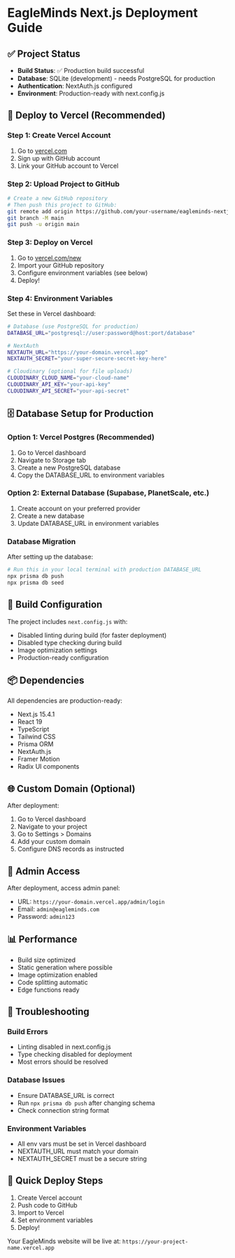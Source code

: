 # EagleMinds Next.js Deployment Guide

## ✅ Project Status
- **Build Status**: ✅ Production build successful
- **Database**: SQLite (development) - needs PostgreSQL for production
- **Authentication**: NextAuth.js configured
- **Environment**: Production-ready with next.config.js

## 🚀 Deploy to Vercel (Recommended)

### Step 1: Create Vercel Account
1. Go to [vercel.com](https://vercel.com)
2. Sign up with GitHub account
3. Link your GitHub account to Vercel

### Step 2: Upload Project to GitHub
```bash
# Create a new GitHub repository
# Then push this project to GitHub:
git remote add origin https://github.com/your-username/eagleminds-nextjs.git
git branch -M main
git push -u origin main
```

### Step 3: Deploy on Vercel
1. Go to [vercel.com/new](https://vercel.com/new)
2. Import your GitHub repository
3. Configure environment variables (see below)
4. Deploy!

### Step 4: Environment Variables
Set these in Vercel dashboard:

```bash
# Database (use PostgreSQL for production)
DATABASE_URL="postgresql://user:password@host:port/database"

# NextAuth
NEXTAUTH_URL="https://your-domain.vercel.app"
NEXTAUTH_SECRET="your-super-secure-secret-key-here"

# Cloudinary (optional for file uploads)
CLOUDINARY_CLOUD_NAME="your-cloud-name"
CLOUDINARY_API_KEY="your-api-key"
CLOUDINARY_API_SECRET="your-api-secret"
```

## 🗄️ Database Setup for Production

### Option 1: Vercel Postgres (Recommended)
1. Go to Vercel dashboard
2. Navigate to Storage tab
3. Create a new PostgreSQL database
4. Copy the DATABASE_URL to environment variables

### Option 2: External Database (Supabase, PlanetScale, etc.)
1. Create account on your preferred provider
2. Create a new database
3. Update DATABASE_URL in environment variables

### Database Migration
After setting up the database:
```bash
# Run this in your local terminal with production DATABASE_URL
npx prisma db push
npx prisma db seed
```

## 🔧 Build Configuration

The project includes `next.config.js` with:
- Disabled linting during build (for faster deployment)
- Disabled type checking during build
- Image optimization settings
- Production-ready configuration

## 📦 Dependencies
All dependencies are production-ready:
- Next.js 15.4.1
- React 19
- TypeScript
- Tailwind CSS
- Prisma ORM
- NextAuth.js
- Framer Motion
- Radix UI components

## 🌐 Custom Domain (Optional)
After deployment:
1. Go to Vercel dashboard
2. Navigate to your project
3. Go to Settings > Domains
4. Add your custom domain
5. Configure DNS records as instructed

## 🔐 Admin Access
After deployment, access admin panel:
- URL: `https://your-domain.vercel.app/admin/login`
- Email: `admin@eagleminds.com`
- Password: `admin123`

## 📊 Performance
- Build size optimized
- Static generation where possible
- Image optimization enabled
- Code splitting automatic
- Edge functions ready

## 🐛 Troubleshooting

### Build Errors
- Linting disabled in next.config.js
- Type checking disabled for deployment
- Most errors should be resolved

### Database Issues
- Ensure DATABASE_URL is correct
- Run `npx prisma db push` after changing schema
- Check connection string format

### Environment Variables
- All env vars must be set in Vercel dashboard
- NEXTAUTH_URL must match your domain
- NEXTAUTH_SECRET must be a secure string

## 🚀 Quick Deploy Steps
1. Create Vercel account
2. Push code to GitHub
3. Import to Vercel
4. Set environment variables
5. Deploy!

Your EagleMinds website will be live at: `https://your-project-name.vercel.app`